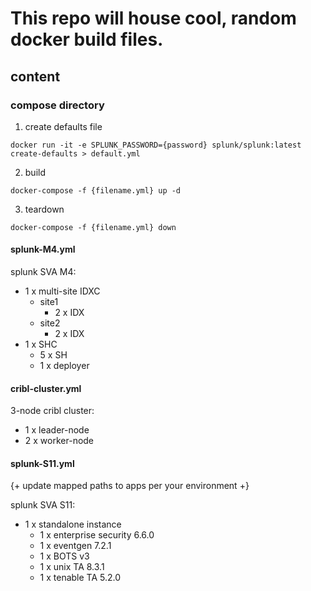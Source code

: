 # This repo will house cool, random docker build files.

## content
### compose directory
1. create defaults file
```
docker run -it -e SPLUNK_PASSWORD={password} splunk/splunk:latest create-defaults > default.yml 
```
2. build
```
docker-compose -f {filename.yml} up -d
```
3. teardown
```
docker-compose -f {filename.yml} down
```
#### splunk-M4.yml
splunk SVA M4:
- 1 x multi-site IDXC
    - site1
        - 2 x IDX
    - site2
        - 2 x IDX
- 1 x SHC
    - 5 x SH
    - 1 x deployer

#### cribl-cluster.yml
3-node cribl cluster:
- 1 x leader-node
- 2 x worker-node

#### splunk-S11.yml
{+ update mapped paths to apps per your environment +}

splunk SVA S11:
- 1 x standalone instance
    - 1 x enterprise security 6.6.0
    - 1 x eventgen 7.2.1
    - 1 x BOTS v3
    - 1 x unix TA 8.3.1
    - 1 x tenable TA 5.2.0